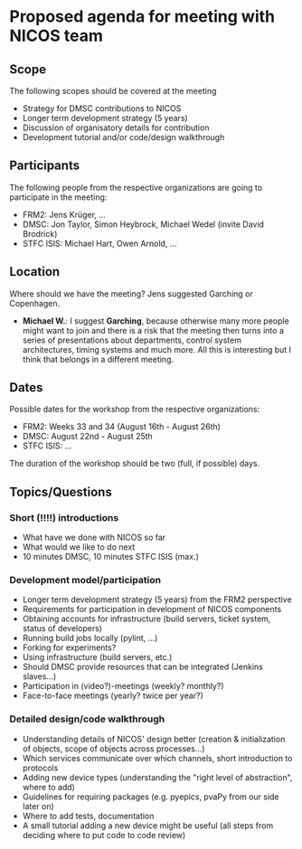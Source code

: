 # Proposed agenda for meeting with NICOS team

## Scope

The following scopes should be covered at the meeting
  - Strategy for DMSC contributions to NICOS
  - Longer term development strategy (5 years)
  - Discussion of organisatory details for contribution
  - Development tutorial and/or code/design walkthrough

## Participants

The following people from the respective organizations are going to participate in the meeting:

  - FRM2: Jens Krüger, ...
  - DMSC: Jon Taylor, Simon Heybrock, Michael Wedel (invite David Brodrick)
  - STFC ISIS: Michael Hart, Owen Arnold, ...
  
## Location

Where should we have the meeting? Jens suggested Garching or Copenhagen.

  - **Michael W.**: I suggest **Garching**, because otherwise many more people might want to join and there is a risk
    that the meeting then turns into a series of presentations about departments, control system architectures,
    timing systems and much more. All this is interesting but I think that belongs in a different meeting.

## Dates
Possible dates for the workshop from the respective organizations:
  - FRM2: Weeks 33 and 34 (August 16th - August 26th)
  - DMSC: August 22nd - August 25th
  - STFC ISIS: ...
  
The duration of the workshop should be two (full, if possible) days.
  
## Topics/Questions

### Short (!!!!) introductions
  - What have we done with NICOS so far
  - What would we like to do next
  - 10 minutes DMSC, 10 minutes STFC ISIS (max.)

### Development model/participation
  - Longer term development strategy (5 years) from the FRM2 perspective
  - Requirements for participation in development of NICOS components
  - Obtaining accounts for infrastructure (build servers, ticket system, status of developers)
  - Running build jobs locally (pylint, ...)
  - Forking for experiments?
  - Using infrastructure (build servers, etc.)
  - Should DMSC provide resources that can be integrated (Jenkins slaves...)
  - Participation in (video?)-meetings (weekly? monthly?)
  - Face-to-face meetings (yearly? twice per year?)
  
### Detailed design/code walkthrough
  - Understanding details of NICOS' design better (creation & initialization of objects, scope of objects across processes...)
  - Which services communicate over which channels, short introduction to protocols
  - Adding new device types (understanding the "right level of abstraction", where to add)
  - Guidelines for requiring packages (e.g. pyepics, pvaPy from our side later on)
  - Where to add tests, documentation
  - A small tutorial adding a new device might be useful (all steps from deciding where to put code to code review)
